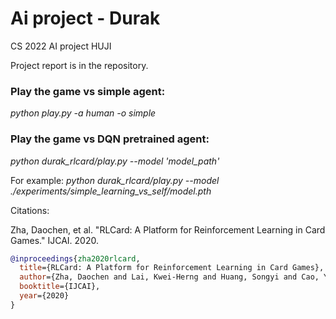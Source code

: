 Ai project - Durak
=======================================

CS 2022 AI project HUJI

Project report is in the repository.

### Play the game vs simple agent:

*python play.py -a human -o simple*

### Play the game vs DQN pretrained agent:

*python durak_rlcard/play.py --model 'model_path'*

For example:
*python durak_rlcard/play.py --model ./experiments/simple_learning_vs_self/model.pth*

Citations:

Zha, Daochen, et al. "RLCard: A Platform for Reinforcement Learning in Card Games." IJCAI. 2020.
```bibtex
@inproceedings{zha2020rlcard,
  title={RLCard: A Platform for Reinforcement Learning in Card Games},
  author={Zha, Daochen and Lai, Kwei-Herng and Huang, Songyi and Cao, Yuanpu and Reddy, Keerthana and Vargas, Juan and Nguyen, Alex and Wei, Ruzhe and Guo, Junyu and Hu, Xia},
  booktitle={IJCAI},
  year={2020}
}
```